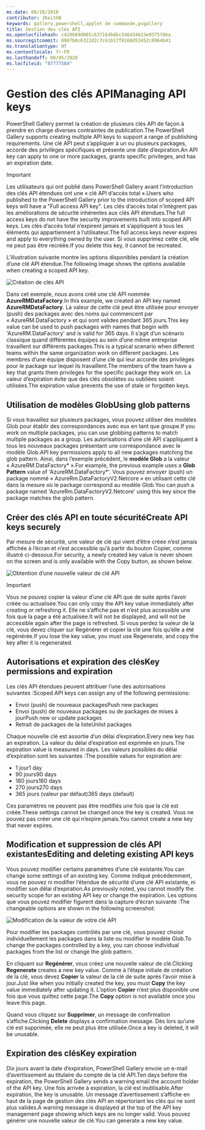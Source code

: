 ```yaml
---
ms.date: 09/10/2018
contributor: JKeithB
keywords: gallery,powershell,applet de commande,psgallery
title: Gestion des clés API
ms.openlocfilehash: c428689d065c63716db6bc546434623e9375f8ba
ms.sourcegitcommit: 0907b8c6322d2c7c61b17f8168d53452c8964b41
ms.translationtype: HT
ms.contentlocale: fr-FR
ms.lasthandoff: 08/05/2020
ms.locfileid: "87777584"
---
```

# <a name="managing-api-keys"></a><span data-ttu-id="cf291-103">Gestion des clés API</span><span class="sxs-lookup"><span data-stu-id="cf291-103">Managing API keys</span></span>

<span data-ttu-id="cf291-104">PowerShell Gallery permet la création de plusieurs clés API de façon à prendre en charge diverses contraintes de publication.</span><span class="sxs-lookup"><span data-stu-id="cf291-104">The PowerShell Gallery supports creating multiple API keys to support a range of publishing requirements.</span></span> <span data-ttu-id="cf291-105">Une clé API peut s’appliquer à un ou plusieurs packages, accorde des privilèges spécifiques et présente une date d’expiration.</span><span class="sxs-lookup"><span data-stu-id="cf291-105">An API key can apply to one or more packages, grants specific privileges, and has an expiration date.</span></span>

> [!IMPORTANT]
> <span data-ttu-id="cf291-106">Les utilisateurs qui ont publié dans PowerShell Gallery avant l’introduction des clés API étendues ont une « clé API d’accès total ».</span><span class="sxs-lookup"><span data-stu-id="cf291-106">Users who published to the PowerShell Gallery prior to the introduction of scoped API keys will have a "Full access API key".</span></span> <span data-ttu-id="cf291-107">Les clés d’accès total n’intègrent pas les améliorations de sécurité inhérentes aux clés API étendues.</span><span class="sxs-lookup"><span data-stu-id="cf291-107">The full access keys do not have the security improvements built into scoped API keys.</span></span> <span data-ttu-id="cf291-108">Les clés d’accès total n’expirent jamais et s’appliquent à tous les éléments qui appartiennent à l’utilisateur.</span><span class="sxs-lookup"><span data-stu-id="cf291-108">The full access keys never expires and apply to everything owned by the user.</span></span> <span data-ttu-id="cf291-109">Si vous supprimez cette clé, elle ne peut pas être recréée.</span><span class="sxs-lookup"><span data-stu-id="cf291-109">If you delete this key, it cannot be recreated.</span></span>

<span data-ttu-id="cf291-110">L’illustration suivante montre les options disponibles pendant la création d’une clé API étendue.</span><span class="sxs-lookup"><span data-stu-id="cf291-110">The following image shows the options available when creating a scoped API key.</span></span>

![Création de clés API](media/creating-APIkeys/PSGallery_KeyScoped.png)

<span data-ttu-id="cf291-112">Dans cet exemple, nous avons créé une clé API nommée **AzureRMDataFactory**.</span><span class="sxs-lookup"><span data-stu-id="cf291-112">In this example, we created an API key named **AzureRMDataFactory**.</span></span> <span data-ttu-id="cf291-113">La valeur de cette clé peut être utilisée pour envoyer (push) des packages avec des noms qui commencent par « AzureRM.DataFactory » et qui sont valides pendant 365 jours.</span><span class="sxs-lookup"><span data-stu-id="cf291-113">This key value can be used to push packages with names that begin with 'AzureRM.DataFactory' and is valid for 365 days.</span></span> <span data-ttu-id="cf291-114">Il s’agit d’un scénario classique quand différentes équipes au sein d’une même entreprise travaillent sur différents packages.</span><span class="sxs-lookup"><span data-stu-id="cf291-114">This is a typical scenario when different teams within the same organization work on different packages.</span></span> <span data-ttu-id="cf291-115">Les membres d’une équipe disposent d’une clé qui leur accorde des privilèges pour le package sur lequel ils travaillent.</span><span class="sxs-lookup"><span data-stu-id="cf291-115">The members of the team have a key that grants them privileges for the specific package they work on.</span></span>
<span data-ttu-id="cf291-116">La valeur d’expiration évite que des clés obsolètes ou oubliées soient utilisées.</span><span class="sxs-lookup"><span data-stu-id="cf291-116">The expiration value prevents the use of stale or forgotten keys.</span></span>

## <a name="using-glob-patterns"></a><span data-ttu-id="cf291-117">Utilisation de modèles Glob</span><span class="sxs-lookup"><span data-stu-id="cf291-117">Using glob patterns</span></span>

<span data-ttu-id="cf291-118">Si vous travaillez sur plusieurs packages, vous pouvez utiliser des modèles Glob pour établir des correspondances avec eux en tant que groupe.</span><span class="sxs-lookup"><span data-stu-id="cf291-118">If you work on multiple packages, you can use globbing patterns to match multiple packages as a group.</span></span> <span data-ttu-id="cf291-119">Les autorisations d’une clé API s’appliquent à tous les nouveaux packages présentant une correspondance avec le modèle Glob.</span><span class="sxs-lookup"><span data-stu-id="cf291-119">API key permissions apply to all new packages matching the glob pattern.</span></span> <span data-ttu-id="cf291-120">Ainsi, dans l’exemple précédent, le **modèle Glob** a la valeur « AzureRM.DataFactory\* ».</span><span class="sxs-lookup"><span data-stu-id="cf291-120">For example, the previous example uses a **Glob Pattern** value of 'AzureRM.DataFactory\*'.</span></span> <span data-ttu-id="cf291-121">Vous pouvez envoyer (push) un package nommé « AzureRm.DataFactoryV2.Netcore » en utilisant cette clé dans la mesure où le package correspond au modèle Glob.</span><span class="sxs-lookup"><span data-stu-id="cf291-121">You can push a package named 'AzureRm.DataFactoryV2.Netcore' using this key since the package matches the glob pattern.</span></span>

## <a name="create-api-keys-securely"></a><span data-ttu-id="cf291-122">Créer des clés API en toute sécurité</span><span class="sxs-lookup"><span data-stu-id="cf291-122">Create API keys securely</span></span>

<span data-ttu-id="cf291-123">Par mesure de sécurité, une valeur de clé qui vient d’être créée n’est jamais affichée à l’écran et n’est accessible qu’à partir du bouton Copier, comme illustré ci-dessous.</span><span class="sxs-lookup"><span data-stu-id="cf291-123">For security, a newly created key value is never shown on the screen and is only available with the Copy button, as shown below.</span></span>

![Obtention d’une nouvelle valeur de clé API](media/creating-APIkeys/PSGallery_CopyCreatedKey.png)

> [!IMPORTANT]
> <span data-ttu-id="cf291-125">Vous ne pouvez copier la valeur d’une clé API que de suite après l’avoir créée ou actualisée.</span><span class="sxs-lookup"><span data-stu-id="cf291-125">You can only copy the API key value immediately after creating or refreshing it.</span></span> <span data-ttu-id="cf291-126">Elle ne s’affiche pas et n’est plus accessible une fois que la page a été actualisée.</span><span class="sxs-lookup"><span data-stu-id="cf291-126">It will not be displayed, and will not be accessible again after the page is refreshed.</span></span> <span data-ttu-id="cf291-127">Si vous perdez la valeur de la clé, vous devez cliquer sur Regénérer et copier la clé une fois qu’elle a été regénérée.</span><span class="sxs-lookup"><span data-stu-id="cf291-127">If you lose the key value, you must use Regenerate, and copy the key after it is regenerated.</span></span>

## <a name="key-permissions-and-expiration"></a><span data-ttu-id="cf291-128">Autorisations et expiration des clés</span><span class="sxs-lookup"><span data-stu-id="cf291-128">Key permissions and expiration</span></span>

<span data-ttu-id="cf291-129">Les clés API étendues peuvent attribuer l’une des autorisations suivantes :</span><span class="sxs-lookup"><span data-stu-id="cf291-129">Scoped API keys can assign any of the following permissions:</span></span>

- <span data-ttu-id="cf291-130">Envoi (push) de nouveaux packages</span><span class="sxs-lookup"><span data-stu-id="cf291-130">Push new packages</span></span>
- <span data-ttu-id="cf291-131">Envoi (push) de nouveaux packages ou de packages de mises à jour</span><span class="sxs-lookup"><span data-stu-id="cf291-131">Push new or update packages</span></span>
- <span data-ttu-id="cf291-132">Retrait de packages de la liste</span><span class="sxs-lookup"><span data-stu-id="cf291-132">Unlist packages</span></span>

<span data-ttu-id="cf291-133">Chaque nouvelle clé est assortie d’un délai d’expiration.</span><span class="sxs-lookup"><span data-stu-id="cf291-133">Every new key has an expiration.</span></span> <span data-ttu-id="cf291-134">La valeur du délai d’expiration est exprimée en jours.</span><span class="sxs-lookup"><span data-stu-id="cf291-134">The expiration value is measured in days.</span></span> <span data-ttu-id="cf291-135">Les valeurs possibles du délai d’expiration sont les suivantes :</span><span class="sxs-lookup"><span data-stu-id="cf291-135">The possible values for expiration are:</span></span>

- <span data-ttu-id="cf291-136">1 jour</span><span class="sxs-lookup"><span data-stu-id="cf291-136">1 day</span></span>
- <span data-ttu-id="cf291-137">90 jours</span><span class="sxs-lookup"><span data-stu-id="cf291-137">90 days</span></span>
- <span data-ttu-id="cf291-138">180 jours</span><span class="sxs-lookup"><span data-stu-id="cf291-138">180 days</span></span>
- <span data-ttu-id="cf291-139">270 jours</span><span class="sxs-lookup"><span data-stu-id="cf291-139">270 days</span></span>
- <span data-ttu-id="cf291-140">365 jours (valeur par défaut)</span><span class="sxs-lookup"><span data-stu-id="cf291-140">365 days (default)</span></span>

<span data-ttu-id="cf291-141">Ces paramètres ne peuvent pas être modifiés une fois que la clé est créée.</span><span class="sxs-lookup"><span data-stu-id="cf291-141">These settings cannot be changed once the key is created.</span></span> <span data-ttu-id="cf291-142">Vous ne pouvez pas créer une clé qui n’expire jamais.</span><span class="sxs-lookup"><span data-stu-id="cf291-142">You cannot create a new key that never expires.</span></span>

## <a name="editing-and-deleting-existing-api-keys"></a><span data-ttu-id="cf291-143">Modification et suppression de clés API existantes</span><span class="sxs-lookup"><span data-stu-id="cf291-143">Editing and deleting existing API keys</span></span>

<span data-ttu-id="cf291-144">Vous pouvez modifier certains paramètres d’une clé existante.</span><span class="sxs-lookup"><span data-stu-id="cf291-144">You can change some settings of an existing key.</span></span> <span data-ttu-id="cf291-145">Comme indiqué précédemment, vous ne pouvez ni modifier l’étendue de sécurité d’une clé API existante, ni modifier son délai d’expiration.</span><span class="sxs-lookup"><span data-stu-id="cf291-145">As previously noted, you cannot modify the security scope for an existing API key or change the expiration.</span></span> <span data-ttu-id="cf291-146">Les options que vous pouvez modifier figurent dans la capture d’écran suivante :</span><span class="sxs-lookup"><span data-stu-id="cf291-146">The changeable options are shown in the following screenshot:</span></span>

![Modification de la valeur de votre clé API](media/creating-APIkeys/PSGallery_EditAPIKey.png)

<span data-ttu-id="cf291-148">Pour modifier les packages contrôlés par une clé, vous pouvez choisir individuellement les packages dans la liste ou modifier le modèle Glob.</span><span class="sxs-lookup"><span data-stu-id="cf291-148">To change the packages controlled by a key, you can choose individual packages from the list or change the glob pattern.</span></span>

<span data-ttu-id="cf291-149">En cliquant sur **Regénérer**, vous créez une nouvelle valeur de clé.</span><span class="sxs-lookup"><span data-stu-id="cf291-149">Clicking **Regenerate** creates a new key value.</span></span> <span data-ttu-id="cf291-150">Comme à l’étape initiale de création de la clé, vous devez **Copier** la valeur de la clé de suite après l’avoir mise à jour.</span><span class="sxs-lookup"><span data-stu-id="cf291-150">Just like when you initially created the key, you must **Copy** the key value immediately after updating it.</span></span> <span data-ttu-id="cf291-151">L’option **Copier** n’est plus disponible une fois que vous quittez cette page.</span><span class="sxs-lookup"><span data-stu-id="cf291-151">The **Copy** option is not available once you leave this page.</span></span>

<span data-ttu-id="cf291-152">Quand vous cliquez sur **Supprimer**, un message de confirmation s’affiche.</span><span class="sxs-lookup"><span data-stu-id="cf291-152">Clicking **Delete** displays a confirmation message.</span></span> <span data-ttu-id="cf291-153">Dès lors qu’une clé est supprimée, elle ne peut plus être utilisée.</span><span class="sxs-lookup"><span data-stu-id="cf291-153">Once a key is deleted, it will be unusable.</span></span>

## <a name="key-expiration"></a><span data-ttu-id="cf291-154">Expiration des clés</span><span class="sxs-lookup"><span data-stu-id="cf291-154">Key expiration</span></span>

<span data-ttu-id="cf291-155">Dix jours avant la date d’expiration, PowerShell Gallery envoie un e-mail d’avertissement au titulaire du compte de la clé API.</span><span class="sxs-lookup"><span data-stu-id="cf291-155">Ten days before the expiration, the PowerShell Gallery sends a warning email the account holder of the API key.</span></span> <span data-ttu-id="cf291-156">Une fois arrivée à expiration, la clé est inutilisable.</span><span class="sxs-lookup"><span data-stu-id="cf291-156">After expiration, the key is unusable.</span></span> <span data-ttu-id="cf291-157">Un message d’avertissement s’affiche en haut de la page de gestion des clés API en répertoriant les clés qui ne sont plus valides.</span><span class="sxs-lookup"><span data-stu-id="cf291-157">A warning message is displayed at the top of the API key management page showing which keys are no longer valid.</span></span> <span data-ttu-id="cf291-158">Vous pouvez générer une nouvelle valeur de clé.</span><span class="sxs-lookup"><span data-stu-id="cf291-158">You can generate a new key value.</span></span>

